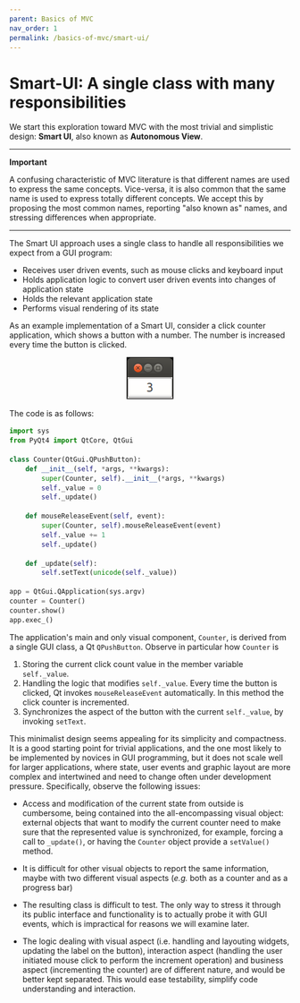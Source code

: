 ```yaml
---
parent: Basics of MVC
nav_order: 1
permalink: /basics-of-mvc/smart-ui/
---
```

# Smart-UI: A single class with many responsibilities

We start this exploration toward MVC with the most trivial and simplistic design: **Smart UI**, also known as **Autonomous View**. 

----
**Important**
    
A confusing characteristic of MVC literature is that different names are used to express the same concepts. Vice-versa, it is also common that the same name is used to express totally different concepts. We accept this by proposing the most common names, reporting "also known as" names, and stressing differences when appropriate.

----

The Smart UI approach uses a single class to handle all responsibilities we expect from a GUI program:

   - Receives user driven events, such as mouse clicks and keyboard input
   - Holds application logic to convert user driven events into changes of application state
   - Holds the relevant application state
   - Performs visual rendering of its state

As an example implementation of a Smart UI, consider a click counter application, which shows a button with a number. The number is increased every time the button is clicked. 
  
<p align="center">
  <img src="images/SmartUI.png"/>
</p>  

The code is as follows:

```python
import sys
from PyQt4 import QtCore, QtGui

class Counter(QtGui.QPushButton):
    def __init__(self, *args, **kwargs):
        super(Counter, self).__init__(*args, **kwargs)
        self._value = 0
        self._update()

    def mouseReleaseEvent(self, event):
        super(Counter, self).mouseReleaseEvent(event)
        self._value += 1
        self._update()

    def _update(self):
        self.setText(unicode(self._value))

app = QtGui.QApplication(sys.argv)
counter = Counter()
counter.show()
app.exec_()
```

The application's main and only visual component, ``Counter``, is derived from
a single GUI class, a Qt ``QPushButton``. Observe in particular how ``Counter`` is
    
1. Storing the current click count value in the member variable ``self._value``.
2. Handling the logic that modifies ``self._value``. Every time the button is
   clicked, Qt invokes ``mouseReleaseEvent`` automatically. In this method 
   the click counter is incremented. 
3. Synchronizes the aspect of the button with the current ``self._value``, 
   by invoking ``setText``.

This minimalist design seems appealing for its simplicity and compactness.
It is a good starting point for trivial applications, and the one most likely to
be implemented by novices in GUI programming, but it does not scale well for
larger applications, where state, user events and graphic layout are more
complex and intertwined and need to change often under development pressure. 
Specifically, observe the following issues:

- Access and modification of the current state from outside is cumbersome, being
  contained into the all-encompassing visual object: external objects that want to
  modify the current counter need to make sure that the represented value is
  synchronized, for example, forcing a call to ``_update()``, or having the
  ``Counter`` object provide a ``setValue()`` method.

- It is difficult for other visual objects to report the same information,
  maybe with two different visual aspects (*e.g.* both as a counter and as a
  progress bar)

- The resulting class is difficult to test. The only way to stress it through
  its public interface and functionality is to actually probe it with GUI
  events, which is impractical for reasons we will examine later.

- The logic dealing with visual aspect (i.e. handling and layouting widgets,
  updating the label on the button), interaction aspect (handling the user
  initiated mouse click to perform the increment operation) and business aspect
  (incrementing the counter) are of different nature, and would be better kept
  separated. This would ease testability, simplify code understanding and
  interaction.


